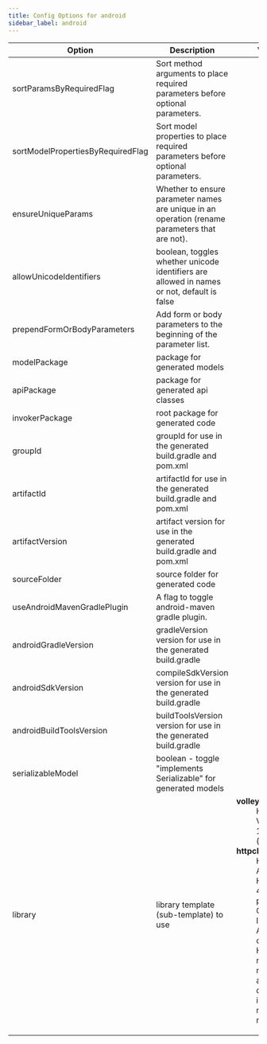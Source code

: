 ```yaml
---
title: Config Options for android
sidebar_label: android
---
```


| Option | Description | Values | Default |
| ------ | ----------- | ------ | ------- |
|sortParamsByRequiredFlag|Sort method arguments to place required parameters before optional parameters.| |true|
|sortModelPropertiesByRequiredFlag|Sort model properties to place required parameters before optional parameters.| |true|
|ensureUniqueParams|Whether to ensure parameter names are unique in an operation (rename parameters that are not).| |true|
|allowUnicodeIdentifiers|boolean, toggles whether unicode identifiers are allowed in names or not, default is false| |false|
|prependFormOrBodyParameters|Add form or body parameters to the beginning of the parameter list.| |false|
|modelPackage|package for generated models| |null|
|apiPackage|package for generated api classes| |null|
|invokerPackage|root package for generated code| |null|
|groupId|groupId for use in the generated build.gradle and pom.xml| |null|
|artifactId|artifactId for use in the generated build.gradle and pom.xml| |null|
|artifactVersion|artifact version for use in the generated build.gradle and pom.xml| |null|
|sourceFolder|source folder for generated code| |null|
|useAndroidMavenGradlePlugin|A flag to toggle android-maven gradle plugin.| |true|
|androidGradleVersion|gradleVersion version for use in the generated build.gradle| |null|
|androidSdkVersion|compileSdkVersion version for use in the generated build.gradle| |null|
|androidBuildToolsVersion|buildToolsVersion version for use in the generated build.gradle| |null|
|serializableModel|boolean - toggle &quot;implements Serializable&quot; for generated models| |false|
|library|library template (sub-template) to use|<dl><dt>**volley**</dt><dd>HTTP client: Volley 1.0.19 (default)</dd><dt>**httpclient**</dt><dd>HTTP client: Apache HttpClient 4.3.6. JSON processing: Gson 2.3.1. IMPORTANT: Android client using HttpClient is not actively maintained and will be depecreated in the next major release.</dd><dl>|null|
